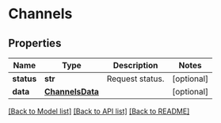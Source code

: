 # Channels

## Properties
Name | Type | Description | Notes
------------ | ------------- | ------------- | -------------
**status** | **str** | Request status. | [optional] 
**data** | [**ChannelsData**](ChannelsData.md) |  | [optional] 

[[Back to Model list]](../README.md#documentation-for-models) [[Back to API list]](../README.md#documentation-for-api-endpoints) [[Back to README]](../README.md)


